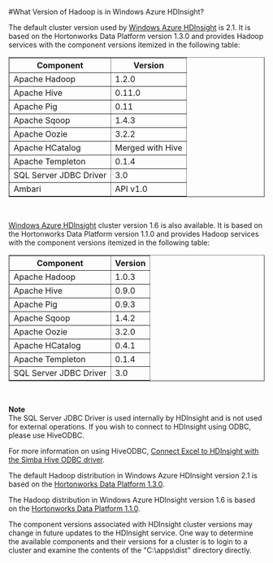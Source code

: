 <properties linkid="manage-services-hdinsight-version" urlDisplayName="HDInsight Hadoop Version" pageTitle="What version of Hadoop is in Windows Azure HDInsight" Title="What version of Hadoop is in Windows Azure HDInsight" metaKeywords="hdinsight, hadoop, hdinsight hadoop, hadoop azure" Description="A list of the Apache Hadoop component versions included in theWindows Azure HDInsight Service" umbracoNaviHide="0" disqusComments="1" writer="sburgess" editor="mollybos" manager="paulettm" />


#What Version of Hadoop is in Windows Azure HDInsight?

The default cluster version used by [Windows Azure HDInsight](http://go.microsoft.com/fwlink/?LinkID=285601) is 2.1. It is based on the Hortonworks Data Platform version 1.3.0 and provides Hadoop services with the component versions itemized in the following table:

<table border="1">
<tr><th>Component</th><th>Version</th></tr>
<tr><td>Apache Hadoop</td><td>1.2.0</td></tr>
<tr><td>Apache Hive</td><td>0.11.0</td></tr>
<tr><td>Apache Pig</td><td>0.11</td></tr>
<tr><td>Apache Sqoop</td><td>1.4.3</td></tr>
<tr><td>Apache Oozie</td><td>3.2.2</td></tr>
<tr><td>Apache HCatalog</td><td>Merged with Hive</td></tr>
<tr><td>Apache Templeton</td><td>0.1.4</td></tr>
<tr><td>SQL Server JDBC Driver</td><td>3.0</td></tr>
<tr><td>Ambari</td><td>API v1.0</td></tr>
</table><br/>

[Windows Azure HDInsight](http://go.microsoft.com/fwlink/?LinkID=285601) cluster version 1.6 is also available. It is based on the Hortonworks Data Platform version 1.1.0 and provides Hadoop services with the component versions itemized in the following table:

<table border="1">
<tr><th>Component</th><th>Version</th></tr>
<tr><td>Apache Hadoop</td><td>1.0.3</td></tr>
<tr><td>Apache Hive</td><td>0.9.0</td></tr>
<tr><td>Apache Pig</td><td>0.9.3</td></tr>
<tr><td>Apache Sqoop</td><td>1.4.2</td></tr>
<tr><td>Apache Oozie</td><td>3.2.0</td></tr>
<tr><td>Apache HCatalog</td><td>0.4.1</td></tr>
<tr><td>Apache Templeton</td><td>0.1.4</td></tr>
<tr><td>SQL Server JDBC Driver</td><td>3.0</td></tr>
</table><br/>

**Note**	
The SQL Server JDBC Driver is used internally by HDInsight and is not used for external operations. If you wish to connect to HDInsight using ODBC, please use HiveODBC.

For more information on using HiveODBC, [Connect Excel to HDInsight with the Simba Hive ODBC driver][connect-excel-with-simba-hive-ODBC].

The default Hadoop distribution in Windows Azure HDInsight version 2.1 is based on the [Hortonworks Data Platform 1.3.0][hdp-1-3-0]. 

The Hadoop distribution in Windows Azure HDInsight version 1.6 is based on the [Hortonworks Data Platform 1.1.0][hdp-1-1-0]. 

The component versions associated with HDInsight cluster versions may change in future updates to the HDInsight service. One way to determine the available components and their versions for a cluster is to login to a cluster and examine the contents of the "C:\apps\dist\" directory directly.

[connect-excel-with-simba-hive-ODBC]: /en-us/manage/services/hdinsight/connect-excel-with-simba-hive-ODBC/

[hdp-1-3-0]: http://docs.hortonworks.com/HDPDocuments/HDP1/HDP-1.3.0/bk_releasenotes_hdp_1.x/content/ch_relnotes-hdp1.3.0_1.html

[hdp-1-1-0]: http://docs.hortonworks.com/HDPDocuments/HDP1/HDP-Win-1.1/bk_releasenotes_HDP-Win/content/ch_relnotes-hdp-win-1.1.0_1.html

